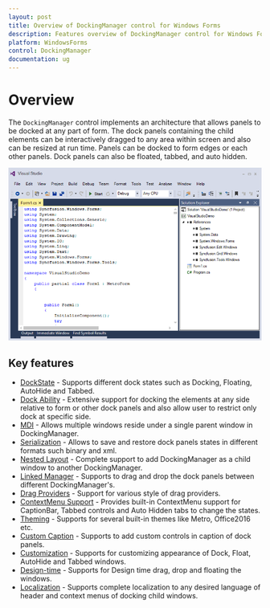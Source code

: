 ```yaml
---
layout: post
title: Overview of DockingManager control for Windows Forms
description: Features overview of DockingManager control for Windows Forms
platform: WindowsForms
control: DockingManager 
documentation: ug
---
```


# Overview

The `DockingManager` control implements an architecture that allows panels to be docked at any part of form. The dock panels containing the child elements can be interactively dragged to any area within screen and also can be resized at run time. Panels can be docked to form edges or each other panels. Dock panels can also be floated, tabbed, and auto hidden.

![](GettingStarted_images/VisualStudioDemo.png)

## Key features

* [DockState](https://help.syncfusion.com/windowsforms/dockingmanager/getting-started#change-dock-state-of-child) - Supports different dock states such as Docking, Floating, AutoHide and Tabbed.
* [Dock Ability](https://help.syncfusion.com/windowsforms/dockingmanager/dealing-with-docking-child#restrict-to-dock-on-specific-sides) - Extensive support for docking the elements at any side relative to form or other dock panels and also allow user to restrict only dock at specific side.
* [MDI](https://help.syncfusion.com/windowsforms/dockingmanager/mdi-window) - Allows multiple windows reside under a single parent window in DockingManager.
* [Serialization](https://help.syncfusion.com/windowsforms/dockingmanager/serialization) - Allows to save and restore dock panels states in different formats such binary and xml.
* [Nested Layout](https://help.syncfusion.com/windowsforms/dockingmanager/linked-and-nested-dockingmanager#nested-dockingmanager) - Complete support to add DockingManager as a child window to another DockingManager.
* [Linked Manager](https://help.syncfusion.com/windowsforms/dockingmanager/linked-and-nested-dockingmanager#enable-linked-manager) - Supports to drag and drop the dock panels between different DockingManager's.
* [Drag Providers](https://help.syncfusion.com/windowsforms/dockingmanager/appearance#change-dock-provider-styles) - Support for various style of drag providers.
* [ContextMenu Support](https://help.syncfusion.com/windowsforms/dockingmanager/dock-window#enable--disable-the-context-menu) - Provides built-in ContextMenu support for CaptionBar, Tabbed controls and Auto Hidden tabs to change the states.
* [Theming](https://help.syncfusion.com/windowsforms/dockingmanager/appearance#visual-styles) - Supports for several built-in themes like Metro, Office2016 etc.
* [Custom Caption](https://help.syncfusion.com/windowsforms/dockingmanager/dock-window#add-custom-buttons-in-caption) -  Supports to add custom controls in caption of dock panels.
* [Customization](https://help.syncfusion.com/windowsforms/dockingmanager/appearance) - Supports for customizing appearance of Dock, Float, AutoHide and Tabbed windows.
* [Design-time](https://help.syncfusion.com/windowsforms/dockingmanager/tabbed-window#tabbed-at-design-time) - Supports for Design time drag, drop and floating the windows.
* [Localization](https://help.syncfusion.com/windowsforms/dockingmanager/localization) - Supports complete localization to any desired language of header and context menus of docking child windows.

